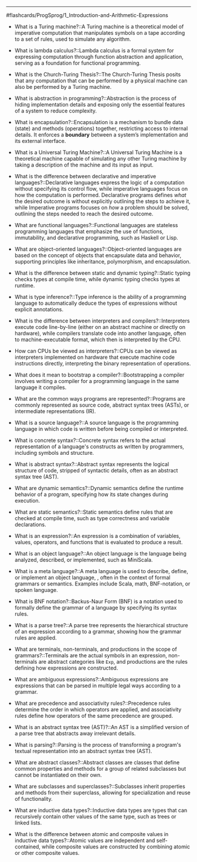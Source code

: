 ___

#flashcards/ProgSprog/1_Introduction-and-Arithmetic-Expressions

- What is a Turing machine?::A Turing machine is a theoretical model of imperative computation that manipulates symbols on a tape according to a set of rules, used to simulate any algorithm.
<!--SR:!2025-03-16,33,273-->

- What is lambda calculus?::Lambda calculus is a formal system for expressing computation through function abstraction and application, serving as a foundation for functional programming.
<!--SR:!2025-03-30,46,290-->

- What is the Church-Turing Thesis?::The Church-Turing Thesis posits that any computation that can be performed by a physical machine can also be performed by a Turing machine.
<!--SR:!2025-06-25,106,290-->

- What is abstraction in programming?::Abstraction is the process of hiding implementation details and exposing only the essential features of a system to reduce complexity.
<!--SR:!2025-03-16,32,270-->

- What is encapsulation?::Encapsulation is a mechanism to bundle data (state) and methods (operations) together, restricting access to internal details. It enforces a **boundary** between a system’s implementation and its external interface.
<!--SR:!2025-05-18,68,273-->

- What is a Universal Turing Machine?::A Universal Turing Machine is a theoretical machine capable of simulating any other Turing machine by taking a description of the machine and its input as input.
<!--SR:!2025-06-18,99,293-->

- What is the difference between declarative and imperative languages?::Declarative languages express the logic of a computation without specifying its control flow, while imperative languages focus on how the computation is performed. Declarative programs defines *what* the desired outcome is without explicitly outlining the steps to achieve it, while Imperative programs focuses on *how* a problem should be solved, outlining the steps needed to reach the desired outcome.
<!--SR:!2025-06-30,111,293-->

- What are functional languages?::Functional languages are stateless programming languages that emphasize the use of functions, immutability, and declarative programming, such as Haskell or Lisp.
<!--SR:!2025-03-25,43,293-->

- What are object-oriented languages?::Object-oriented languages are based on the concept of objects that encapsulate data and behavior, supporting principles like inheritance, polymorphism, and encapsulation.
<!--SR:!2025-03-23,41,293-->

- What is the difference between static and dynamic typing?::Static typing checks types at compile time, while dynamic typing checks types at runtime.
<!--SR:!2025-03-28,45,290-->

- What is type inference?::Type inference is the ability of a programming language to automatically deduce the types of expressions without explicit annotations.
<!--SR:!2025-03-20,38,293-->

- What is the difference between interpreters and compilers?::Interpreters execute code line-by-line (either on an abstract machine or directly on hardware), while compilers translate code into another language, often to machine-executable format, which then is interpreted by the CPU.
<!--SR:!2025-03-19,38,293-->

- How can CPUs be viewed as interpreters?::CPUs can be viewed as interpreters implemented on hardware that execute machine code instructions directly, interpreting the binary representation of operations.
<!--SR:!2025-03-30,47,293-->

- What does it mean to bootstrap a compiler?::Bootstrapping a compiler involves writing a compiler for a programming language in the same language it compiles.
<!--SR:!2025-04-22,65,313-->

- What are the common ways programs are represented?::Programs are commonly represented as source code, abstract syntax trees (ASTs), or intermediate representations (IR).
<!--SR:!2025-05-14,74,273-->

- What is a source language?::A source language is the programming language in which code is written before being compiled or interpreted.
<!--SR:!2025-03-29,46,293-->

- What is concrete syntax?::Concrete syntax refers to the actual representation of a language's constructs as written by programmers, including symbols and structure.
<!--SR:!2025-03-26,44,293-->

- What is abstract syntax?::Abstract syntax represents the logical structure of code, stripped of syntactic details, often as an abstract syntax tree (AST).
<!--SR:!2025-03-15,23,233-->

- What are dynamic semantics?::Dynamic semantics define the runtime behavior of a program, specifying how its state changes during execution.
<!--SR:!2025-03-14,32,270-->

- What are static semantics?::Static semantics define rules that are checked at compile time, such as type correctness and variable declarations.
<!--SR:!2025-05-17,67,273-->

- What is an expression?::An expression is a combination of variables, values, operators, and functions that is evaluated to produce a result.
<!--SR:!2025-04-24,66,315-->

- What is an object language?::An object language is the language being analyzed, described, or implemented, such as MiniScala.
<!--SR:!2025-06-15,96,295-->

- What is a meta language?::A meta language is used to describe, define, or implement an object language, , often in the context of formal grammars or semantics. Examples include Scala, math, BNF-notation, or spoken language.
<!--SR:!2025-04-02,45,292-->

- What is BNF notation?::Backus-Naur Form (BNF) is a notation used to formally define the grammar of a language by specifying its syntax rules.
<!--SR:!2025-04-21,63,315-->

- What is a parse tree?::A parse tree represents the hierarchical structure of an expression according to a grammar, showing how the grammar rules are applied.
<!--SR:!2025-04-14,57,315-->

- What are terminals, non-terminals, and productions in the scope of grammars?::Terminals are the actual symbols in an expression, non-terminals are abstract categories like `Exp`, and productions are the rules defining how expressions are constructed.
<!--SR:!2025-03-12,29,275-->

- What are ambiguous expressions?::Ambiguous expressions are expressions that can be parsed in multiple legal ways according to a grammar.
<!--SR:!2025-06-30,111,295-->

- What are precedence and associativity rules?::Precedence rules determine the order in which operators are applied, and associativity rules define how operators of the same precedence are grouped.
<!--SR:!2025-03-22,39,292-->

- What is an abstract syntax tree (AST)?::An AST is a simplified version of a parse tree that abstracts away irrelevant details.
<!--SR:!2025-04-16,59,318-->

- What is parsing?::Parsing is the process of transforming a program's textual representation into an abstract syntax tree (AST).
<!--SR:!2025-04-19,62,315-->

- What are abstract classes?::Abstract classes are classes that define common properties and methods for a group of related subclasses but cannot be instantiated on their own.
<!--SR:!2025-05-31,95,295-->

- What are subclasses and superclasses?::Subclasses inherit properties and methods from their superclass, allowing for specialization and reuse of functionality.
<!--SR:!2025-04-23,65,312-->

- What are inductive data types?::Inductive data types are types that can recursively contain other values of the same type, such as trees or linked lists.
<!--SR:!2025-05-15,75,292-->

- What is the difference between atomic and composite values in inductive data types?::Atomic values are independent and self-contained, while composite values are constructed by combining atomic or other composite values.
<!--SR:!2025-03-21,39,295-->
